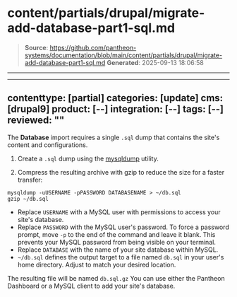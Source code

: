 # content/partials/drupal/migrate-add-database-part1-sql.md

> **Source**: https://github.com/pantheon-systems/documentation/blob/main/content/partials/drupal/migrate-add-database-part1-sql.md
> **Generated**: 2025-09-13 18:06:58

---

---
contenttype: [partial]
categories: [update]
cms: [drupal9]
product: [--]
integration: [--]
tags: [--]
reviewed: ""
---

The **Database** import requires a single `.sql` dump that contains the site's content and configurations.

1. Create a `.sql` dump using the [mysqldump](https://dev.mysql.com/doc/refman/5.7/en/mysqldump.html) utility.

1. Compress the resulting archive with gzip to reduce the size for a faster transfer:

  ```bash{promptUser: user}
  mysqldump -uUSERNAME -pPASSWORD DATABASENAME > ~/db.sql
  gzip ~/db.sql
  ```

   - Replace `USERNAME` with a MySQL user with permissions to access your site's database.
   - Replace `PASSWORD` with the MySQL user's password. To force a password prompt, move `-p` to the end of the command and leave it blank. This prevents your MySQL password from being visible on your terminal.
   - Replace `DATABASE` with the name of your site database within MySQL.
   - `~/db.sql` defines the output target to a file named `db.sql` in your user's home directory. Adjust to match your desired location.

The resulting file will be named `db.sql.gz` You can use either the Pantheon Dashboard or a MySQL client to add your site's database.

